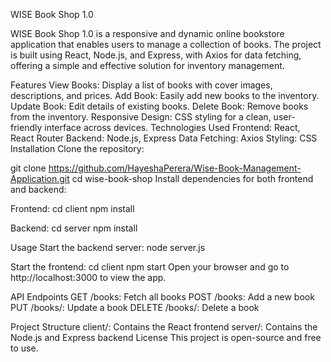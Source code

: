 WISE Book Shop 1.0


WISE Book Shop 1.0 is a responsive and dynamic online bookstore application that enables users to manage a collection of books. The project is built using React, Node.js, and Express, with Axios for data fetching, offering a simple and effective solution for inventory management.

Features
View Books: Display a list of books with cover images, descriptions, and prices.
Add Book: Easily add new books to the inventory.
Update Book: Edit details of existing books.
Delete Book: Remove books from the inventory.
Responsive Design: CSS styling for a clean, user-friendly interface across devices.
Technologies Used
Frontend: React, React Router
Backend: Node.js, Express
Data Fetching: Axios
Styling: CSS
Installation
Clone the repository:


git clone https://github.com/HayeshaPerera/Wise-Book-Management-Application.git
cd wise-book-shop
Install dependencies for both frontend and backend:

Frontend:
cd client
npm install

Backend:
cd server
npm install

Usage
Start the backend server:
node server.js


Start the frontend:
cd client
npm start
Open your browser and go to http://localhost:3000 to view the app.

API Endpoints
GET /books: Fetch all books
POST /books: Add a new book
PUT /books/: Update a book
DELETE /books/: Delete a book

Project Structure
client/: Contains the React frontend
server/: Contains the Node.js and Express backend
License
This project is open-source and free to use.
